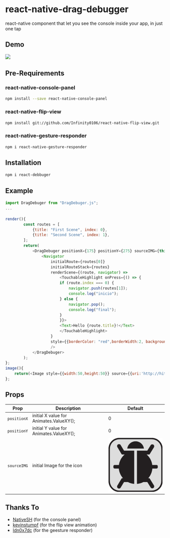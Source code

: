 # react-native-drag-debugger

react-native component that let you see the console inside your app, in just one tap

## Demo
![](http://i.giphy.com/3oz8xDUoOIPw1UCqJ2.gif)

## Pre-Requirements

### react-native-console-panel
```sh
npm install --save react-native-console-panel
```
### react-native-flip-view
```sh
npm install git://github.com/Infinity0106/react-native-flip-view.git
```
### react-native-gesture-responder
```sh
npm i react-native-gesture-responder
```

## Installation
```sh
npm i react-debbuger
```

## Example 
```js
import DragDebuger from "DragDebuger.js";
...

render(){
		const routes = [
			{title: "First Scene", index: 0},
			{title: "Second Scene", index: 1},
		];
		return(
			<DragDebuger positionX={175} positionY={275} sourceIMG={this.image()}>
				<Navigator
					initialRoute={routes[0]}
					initialRouteStack={routes}
					renderScene={(route, navigator) =>
						<TouchableHighlight onPress={() => {
						if (route.index === 0) {
							navigator.push(routes[1]);
							console.log("inicio");
						} else {
							navigator.pop();
							console.log("final");
						}
						}}>
						<Text>Hello {route.title}!</Text>
						</TouchableHighlight>
					}
					style={{borderColor: "red",borderWidth:2, backgroundColor: "white"}}
					/>
			</DragDebuger>
		);
};
image(){
	return(<Image style={{width:50,height:50}} source={{uri:'http://hitchcock.itc.virginia.edu/Slavery/next.gif'}}/>);
};
```

## Props
|Prop		|Description							|Default					|
|-----------|---------------------------------------|---------------------------|
|`positionX`|initial X value for Animates.ValueXY();| 0							|
|`positionY`|initial Y value for Animates.ValueXY();| 0							|
|`sourceIMG`|initial Image for the icon 			|![bug img](./bug_icon.png)	|


## Thanks To 
* [NativeSH](https://github.com/NativeSH/react-native-console-panel) (for the console panel)
* [kevinstumpf](https://github.com/kevinstumpf/react-native-flip-view) (for the flip view animation)
* [ldn0x7dc](https://github.com/ldn0x7dc/react-native-gesture-responder) (for the geesture responder)